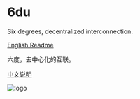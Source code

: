 # 6du

Six degrees, decentralized interconnection.

[English Readme](//github.com/u6du/doc/readme.en.md)

六度，去中心化的互联。

[中文说明](//github.com/u6du/doc/readme.cn.md)

![logo](https://raw.githubusercontent.com/u6du/logo/master/logo.svg?sanitize=true)
